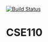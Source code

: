 [![Build Status](https://travis-ci.org/JiMinMun/CSE110.svg?branch=master)](https://travis-ci.org/JiMinMun/CSE110)
# CSE110
